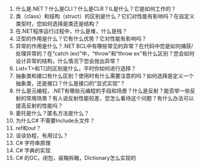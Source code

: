 1. 什么是.NET？什么是CLI？什么是CLR？IL是什么？它是如何工作的？
2. 类（class）和结构（struct）的区别是什么？它们对性能有影响吗？在自定义类型时，您如何选择是类还是结构？
3. 在.NET程序运行过程中，什么是堆，什么是栈？
4. 泛型的作用是什么？它有什么优势？它对性能有影响吗？
5. 异常的作用是什么？.NET BCL中有哪些常见的异常？在代码中您是如何捕获/处理异常的？在“catch (ex)”中，“throw”和“throw ex”有什么区别？您会如何设计异常的结构，什么情况下您会抛出异常？
6. List\<T>和T[]的区别是什么，平时你如何进行选择？
7. 抽象类和接口有什么区别？使用时有什么需要注意的吗？如何选择是定义一个抽象类，还是接口？什么是接口的“显式实现”？
8. 什么是元编程，.NET有哪些元编程的手段和场景？什么是反射？能否举一些反射的常用场景？有人说反射性能较差，您怎么看待这个问题？有什么办法可以提高反射的性能吗？
9. 委托是什么？匿名方法是什么？
10. 为什么C# 不需要Include头文件？
11. ref和out？
12. 谈谈协程，有用过么？
13. C# 字符串原理
14. C# 字典的实现
15. C# 的GC，闭包，装箱拆箱，DIctionary怎么实现的
